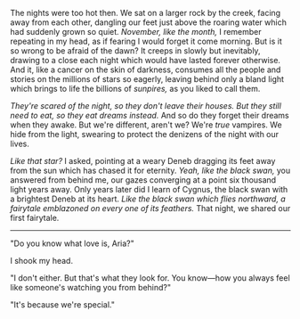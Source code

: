 The nights were too hot then. We sat on a larger rock by the creek, facing away from each other, dangling our feet just above the roaring water which had suddenly grown so quiet. *November, like the month,* I remember repeating in my head, as if fearing I would forget it come morning. But is it so wrong to be afraid of the dawn? It creeps in slowly but inevitably, drawing to a close each night which would have lasted forever otherwise. And it, like a cancer on the skin of darkness, consumes all the people and stories on the millions of stars so eagerly, leaving behind only a bland light which brings to life the billions of *sunpires,* as you liked to call them.

*They're scared of the night, so they don't leave their houses. But they still need to eat, so they eat dreams instead.* And so do they forget their dreams when they awake. But we're different, aren't we? We're *true* vampires. We hide from the light, swearing to protect the denizens of the night with our lives.

*Like that star?* I asked, pointing at a weary Deneb dragging its feet away from the sun which has chased it for eternity. *Yeah, like the black swan,* you answered from behind me, our gazes converging at a point six thousand light years away. Only years later did I learn of Cygnus, the black swan with a brightest Deneb at its heart. *Like the black swan which flies northward, a fairytale emblazoned on every one of its feathers.* That night, we shared our first fairytale.

---

"Do you know what love is, Aria?"

I shook my head.

"I don't either. But that's what they look for. You know—how you always feel like someone's watching you from behind?"

"It's because we're special."
